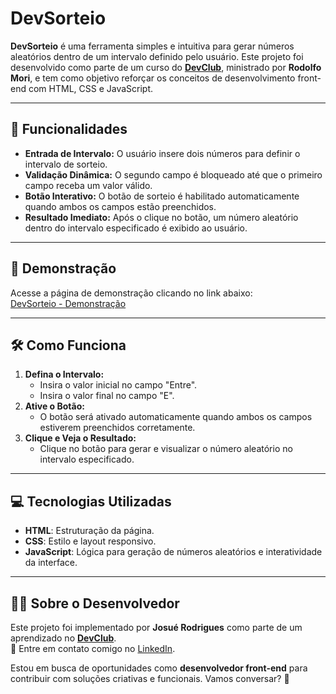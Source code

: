 # DevSorteio

**DevSorteio** é uma ferramenta simples e intuitiva para gerar números aleatórios dentro de um intervalo definido pelo usuário. Este projeto foi desenvolvido como parte de um curso do **[DevClub](https://rodolfomori.com.br/)**, ministrado por **Rodolfo Mori**, e tem como objetivo reforçar os conceitos de desenvolvimento front-end com HTML, CSS e JavaScript.

---

## 🚀 Funcionalidades

- **Entrada de Intervalo:** O usuário insere dois números para definir o intervalo de sorteio.
- **Validação Dinâmica:** O segundo campo é bloqueado até que o primeiro campo receba um valor válido.
- **Botão Interativo:** O botão de sorteio é habilitado automaticamente quando ambos os campos estão preenchidos.
- **Resultado Imediato:** Após o clique no botão, um número aleatório dentro do intervalo especificado é exibido ao usuário.

---

## 🎥 Demonstração

Acesse a página de demonstração clicando no link abaixo:  
[DevSorteio - Demonstração](https://josue28jrd.github.io/DevSorteio/)

---

## 🛠️ Como Funciona

1. **Defina o Intervalo:**  
   - Insira o valor inicial no campo "Entre".  
   - Insira o valor final no campo "E".  
2. **Ative o Botão:**  
   - O botão será ativado automaticamente quando ambos os campos estiverem preenchidos corretamente.  
3. **Clique e Veja o Resultado:**  
   - Clique no botão para gerar e visualizar o número aleatório no intervalo especificado.  

---

## 💻 Tecnologias Utilizadas

- **HTML**: Estruturação da página.  
- **CSS**: Estilo e layout responsivo.  
- **JavaScript**: Lógica para geração de números aleatórios e interatividade da interface.  

---

## 👨‍💻 Sobre o Desenvolvedor

Este projeto foi implementado por **Josué Rodrigues** como parte de um aprendizado no **[DevClub](https://rodolfomori.com.br/)**.  
📩 Entre em contato comigo no [LinkedIn](https://www.linkedin.com/in/josuemorais).  

Estou em busca de oportunidades como **desenvolvedor front-end** para contribuir com soluções criativas e funcionais. Vamos conversar? 🚀
